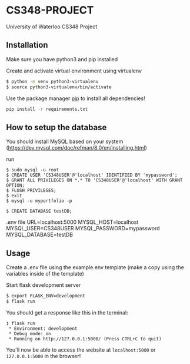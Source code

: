 # CS348-PROJECT
 University of Waterloo CS348 Project

## Installation

Make sure you have python3 and pip installed

Create and activate virtual environment using virtualenv
```bash
$ python -m venv python3-virtualenv
$ source python3-virtualenv/bin/activate
```

Use the package manager [pip](https://pip.pypa.io/en/stable/) to install all dependencies!

```bash
pip install -r requirements.txt
```

## How to setup the database
You should install MySQL based on your system (https://dev.mysql.com/doc/refman/8.0/en/installing.html)

run
```
$ sudo mysql -u root
$ CREATE USER 'CS348USER'@'localhost' IDENTIFIED BY 'mypassword';
$ GRANT ALL PRIVILEGES ON *.* TO 'CS348USER'@'localhost' WITH GRANT OPTION;
$ FLUSH PRIVILEGES;
$ exit
$ mysql -u myportfolio -p
```
```
$ CREATE DATABASE testDB;
```

.env file
URL=localhost:5000
MYSQL_HOST=localhost
MYSQL_USER=CS348USER
MYSQL_PASSWORD=mypassword
MYSQL_DATABASE=testDB

## Usage

Create a .env file using the example.env template (make a copy using the variables inside of the template)

Start flask development server
```bash
$ export FLASK_ENV=development
$ flask run
```

You should get a response like this in the terminal:
```
❯ flask run
 * Environment: development
 * Debug mode: on
 * Running on http://127.0.0.1:5000/ (Press CTRL+C to quit)
```

You'll now be able to access the website at `localhost:5000` or `127.0.0.1:5000` in the browser! 
